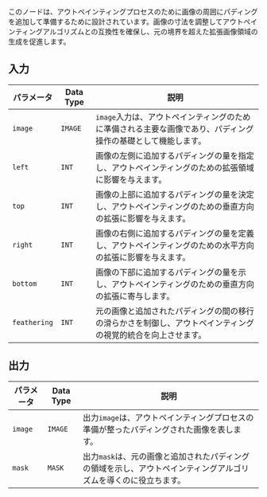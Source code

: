 このノードは、アウトペインティングプロセスのために画像の周囲にパディングを追加して準備するために設計されています。画像の寸法を調整してアウトペインティングアルゴリズムとの互換性を確保し、元の境界を超えた拡張画像領域の生成を促進します。

## 入力

| パラメータ | Data Type | 説明 |
|-----------|-------------|-------------|
| `image`   | `IMAGE`     | `image`入力は、アウトペインティングのために準備される主要な画像であり、パディング操作の基礎として機能します。 |
| `left`    | `INT`       | 画像の左側に追加するパディングの量を指定し、アウトペインティングのための拡張領域に影響を与えます。 |
| `top`     | `INT`       | 画像の上部に追加するパディングの量を決定し、アウトペインティングのための垂直方向の拡張に影響を与えます。 |
| `right`   | `INT`       | 画像の右側に追加するパディングの量を定義し、アウトペインティングのための水平方向の拡張に影響を与えます。 |
| `bottom`  | `INT`       | 画像の下部に追加するパディングの量を示し、アウトペインティングのための垂直方向の拡張に寄与します。 |
| `feathering` | `INT` | 元の画像と追加されたパディングの間の移行の滑らかさを制御し、アウトペインティングの視覚的統合を向上させます。 |

## 出力

| パラメータ | Data Type | 説明 |
|-----------|-------------|-------------|
| `image`   | `IMAGE`     | 出力`image`は、アウトペインティングプロセスの準備が整ったパディングされた画像を表します。 |
| `mask`    | `MASK`      | 出力`mask`は、元の画像と追加されたパディングの領域を示し、アウトペインティングアルゴリズムを導くのに役立ちます。 |
